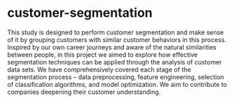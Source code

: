 # customer-segmentation

This study is designed to perform customer segmentation and make sense of it by grouping customers with similar customer behaviors in this process. Inspired by our own career journeys and aware of the natural similarities between people, in this project we aimed to explore how effective segmentation techniques can be applied through the analysis of customer data sets. We have comprehensively covered each stage of the segmentation process – data preprocessing, feature engineering, selection of classification algorithms, and model optimization. We aim to contribute to companies deepening their customer understanding.
